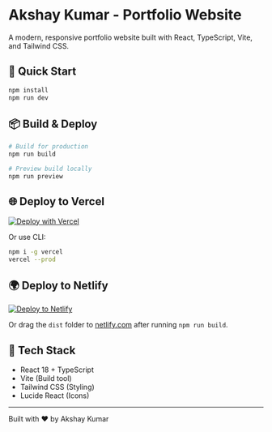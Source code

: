 # Akshay Kumar - Portfolio Website

A modern, responsive portfolio website built with React, TypeScript, Vite, and Tailwind CSS.

## 🚀 Quick Start

```bash
npm install
npm run dev
```

## 📦 Build & Deploy

```bash
# Build for production
npm run build

# Preview build locally
npm run preview
```

## 🌐 Deploy to Vercel

[![Deploy with Vercel](https://vercel.com/button)](https://vercel.com/new/clone?repository-url=https://github.com/akshay75760/My-Portfolio)

Or use CLI:
```bash
npm i -g vercel
vercel --prod
```

## 🌍 Deploy to Netlify

[![Deploy to Netlify](https://www.netlify.com/img/deploy/button.svg)](https://app.netlify.com/start/deploy?repository=https://github.com/akshay75760/My-Portfolio)

Or drag the `dist` folder to [netlify.com](https://netlify.com) after running `npm run build`.

## 📄 Tech Stack

- React 18 + TypeScript
- Vite (Build tool)
- Tailwind CSS (Styling)
- Lucide React (Icons)

---

Built with ❤️ by Akshay Kumar
